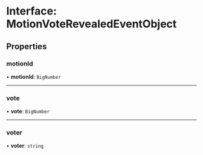 # Interface: MotionVoteRevealedEventObject

## Properties

### motionId

• **motionId**: `BigNumber`

___

### vote

• **vote**: `BigNumber`

___

### voter

• **voter**: `string`
